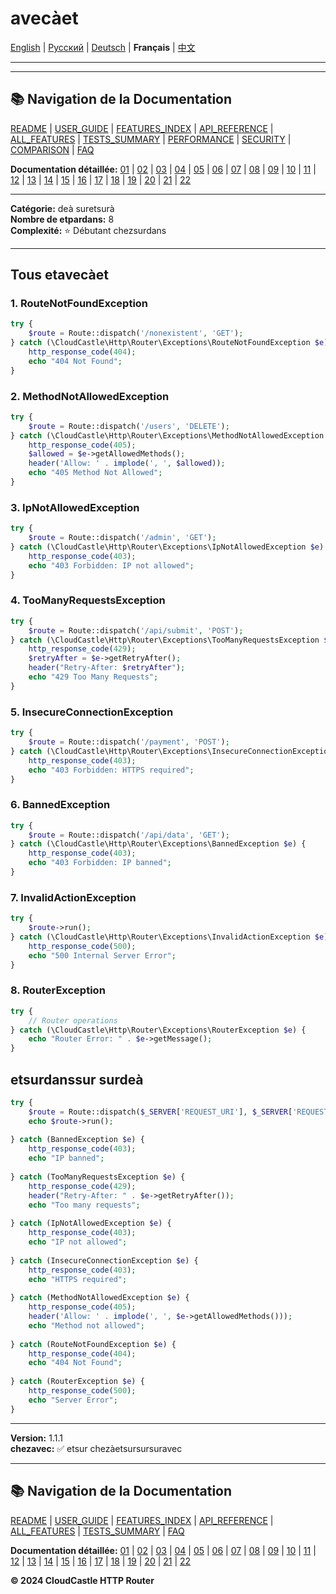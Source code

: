 # avecàet

[English](../en/features/21_EXCEPTIONS.md) | [Русский](../ru/features/21_EXCEPTIONS.md) | [Deutsch](../de/features/21_EXCEPTIONS.md) | **Français** | [中文](../zh/features/21_EXCEPTIONS.md)

---



---

## 📚 Navigation de la Documentation

[README](../../README.md) | [USER_GUIDE](../USER_GUIDE.md) | [FEATURES_INDEX](../FEATURES_INDEX.md) | [API_REFERENCE](../API_REFERENCE.md) | [ALL_FEATURES](../ALL_FEATURES.md) | [TESTS_SUMMARY](../TESTS_SUMMARY.md) | [PERFORMANCE](../PERFORMANCE_ANALYSIS.md) | [SECURITY](../SECURITY_REPORT.md) | [COMPARISON](../COMPARISON.md) | [FAQ](../FAQ.md)

**Documentation détaillée:** [01](01_BASIC_ROUTING.md) | [02](02_ROUTE_PARAMETERS.md) | [03](03_ROUTE_GROUPS.md) | [04](04_RATE_LIMITING.md) | [05](05_IP_FILTERING.md) | [06](06_MIDDLEWARE.md) | [07](07_NAMED_ROUTES.md) | [08](08_TAGS.md) | [09](09_HELPER_FUNCTIONS.md) | [10](10_ROUTE_SHORTCUTS.md) | [11](11_ROUTE_MACROS.md) | [12](12_URL_GENERATION.md) | [13](13_EXPRESSION_LANGUAGE.md) | [14](14_CACHING.md) | [15](15_PLUGINS.md) | [16](16_LOADERS.md) | [17](17_PSR_SUPPORT.md) | [18](18_ACTION_RESOLVER.md) | [19](19_STATISTICS.md) | [20](20_SECURITY.md) | [21](21_EXCEPTIONS.md) | [22](22_CLI_TOOLS.md)

---


**Catégorie:** deà suretsurà  
**Nombre de etpardans:** 8  
**Complexité:** ⭐ Débutant chezsurdans

---

## Tous etavecàet

### 1. RouteNotFoundException

```php
try {
    $route = Route::dispatch('/nonexistent', 'GET');
} catch (\CloudCastle\Http\Router\Exceptions\RouteNotFoundException $e) {
    http_response_code(404);
    echo "404 Not Found";
}
```

### 2. MethodNotAllowedException

```php
try {
    $route = Route::dispatch('/users', 'DELETE');
} catch (\CloudCastle\Http\Router\Exceptions\MethodNotAllowedException $e) {
    http_response_code(405);
    $allowed = $e->getAllowedMethods();
    header('Allow: ' . implode(', ', $allowed));
    echo "405 Method Not Allowed";
}
```

### 3. IpNotAllowedException

```php
try {
    $route = Route::dispatch('/admin', 'GET');
} catch (\CloudCastle\Http\Router\Exceptions\IpNotAllowedException $e) {
    http_response_code(403);
    echo "403 Forbidden: IP not allowed";
}
```

### 4. TooManyRequestsException

```php
try {
    $route = Route::dispatch('/api/submit', 'POST');
} catch (\CloudCastle\Http\Router\Exceptions\TooManyRequestsException $e) {
    http_response_code(429);
    $retryAfter = $e->getRetryAfter();
    header("Retry-After: $retryAfter");
    echo "429 Too Many Requests";
}
```

### 5. InsecureConnectionException

```php
try {
    $route = Route::dispatch('/payment', 'POST');
} catch (\CloudCastle\Http\Router\Exceptions\InsecureConnectionException $e) {
    http_response_code(403);
    echo "403 Forbidden: HTTPS required";
}
```

### 6. BannedException

```php
try {
    $route = Route::dispatch('/api/data', 'GET');
} catch (\CloudCastle\Http\Router\Exceptions\BannedException $e) {
    http_response_code(403);
    echo "403 Forbidden: IP banned";
}
```

### 7. InvalidActionException

```php
try {
    $route->run();
} catch (\CloudCastle\Http\Router\Exceptions\InvalidActionException $e) {
    http_response_code(500);
    echo "500 Internal Server Error";
}
```

### 8. RouterException

```php
try {
    // Router operations
} catch (\CloudCastle\Http\Router\Exceptions\RouterException $e) {
    echo "Router Error: " . $e->getMessage();
}
```

## etsurdanssur surdeà

```php
try {
    $route = Route::dispatch($_SERVER['REQUEST_URI'], $_SERVER['REQUEST_METHOD']);
    echo $route->run();
    
} catch (BannedException $e) {
    http_response_code(403);
    echo "IP banned";
    
} catch (TooManyRequestsException $e) {
    http_response_code(429);
    header("Retry-After: " . $e->getRetryAfter());
    echo "Too many requests";
    
} catch (IpNotAllowedException $e) {
    http_response_code(403);
    echo "IP not allowed";
    
} catch (InsecureConnectionException $e) {
    http_response_code(403);
    echo "HTTPS required";
    
} catch (MethodNotAllowedException $e) {
    http_response_code(405);
    header('Allow: ' . implode(', ', $e->getAllowedMethods()));
    echo "Method not allowed";
    
} catch (RouteNotFoundException $e) {
    http_response_code(404);
    echo "404 Not Found";
    
} catch (RouterException $e) {
    http_response_code(500);
    echo "Server Error";
}
```

---

**Version:** 1.1.1  
**chezavec:** ✅ etsur chezàetsursursuravec


---

## 📚 Navigation de la Documentation

[README](../../README.md) | [USER_GUIDE](../USER_GUIDE.md) | [FEATURES_INDEX](../FEATURES_INDEX.md) | [API_REFERENCE](../API_REFERENCE.md) | [ALL_FEATURES](../ALL_FEATURES.md) | [TESTS_SUMMARY](../TESTS_SUMMARY.md) | [FAQ](../FAQ.md)

**Documentation détaillée:** [01](01_BASIC_ROUTING.md) | [02](02_ROUTE_PARAMETERS.md) | [03](03_ROUTE_GROUPS.md) | [04](04_RATE_LIMITING.md) | [05](05_IP_FILTERING.md) | [06](06_MIDDLEWARE.md) | [07](07_NAMED_ROUTES.md) | [08](08_TAGS.md) | [09](09_HELPER_FUNCTIONS.md) | [10](10_ROUTE_SHORTCUTS.md) | [11](11_ROUTE_MACROS.md) | [12](12_URL_GENERATION.md) | [13](13_EXPRESSION_LANGUAGE.md) | [14](14_CACHING.md) | [15](15_PLUGINS.md) | [16](16_LOADERS.md) | [17](17_PSR_SUPPORT.md) | [18](18_ACTION_RESOLVER.md) | [19](19_STATISTICS.md) | [20](20_SECURITY.md) | [21](21_EXCEPTIONS.md) | [22](22_CLI_TOOLS.md)

**© 2024 CloudCastle HTTP Router**
